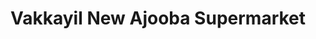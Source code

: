 ---
title: "Vakkayil New Ajooba Supermarket"
url: /kochi/vakkayil-new-ajooba-supermarket/
shop: Supermarkt
---